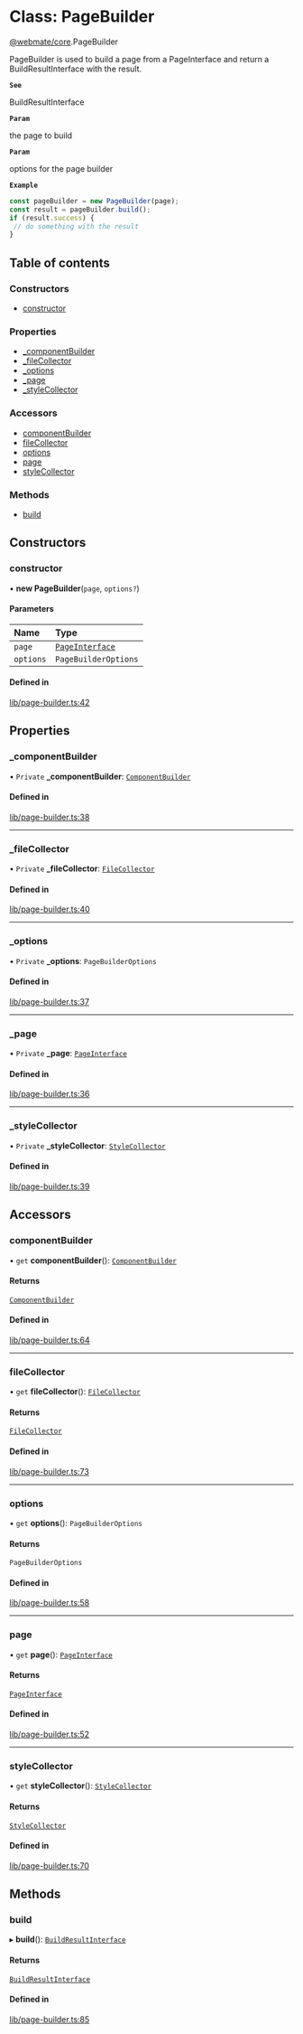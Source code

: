 # Class: PageBuilder

[@webmate/core](../wiki/@webmate.core).PageBuilder

PageBuilder is used to build a page from a PageInterface
and return a BuildResultInterface with the result.

**`See`**

BuildResultInterface

**`Param`**

the page to build

**`Param`**

options for the page builder

**`Example`**

```ts
const pageBuilder = new PageBuilder(page);
const result = pageBuilder.build();
if (result.success) {
 // do something with the result
}
```

## Table of contents

### Constructors

- [constructor](../wiki/@webmate.core.PageBuilder#constructor)

### Properties

- [\_componentBuilder](../wiki/@webmate.core.PageBuilder#_componentbuilder)
- [\_fileCollector](../wiki/@webmate.core.PageBuilder#_filecollector)
- [\_options](../wiki/@webmate.core.PageBuilder#_options)
- [\_page](../wiki/@webmate.core.PageBuilder#_page)
- [\_styleCollector](../wiki/@webmate.core.PageBuilder#_stylecollector)

### Accessors

- [componentBuilder](../wiki/@webmate.core.PageBuilder#componentbuilder)
- [fileCollector](../wiki/@webmate.core.PageBuilder#filecollector)
- [options](../wiki/@webmate.core.PageBuilder#options)
- [page](../wiki/@webmate.core.PageBuilder#page)
- [styleCollector](../wiki/@webmate.core.PageBuilder#stylecollector)

### Methods

- [build](../wiki/@webmate.core.PageBuilder#build)

## Constructors

### constructor

• **new PageBuilder**(`page`, `options?`)

#### Parameters

| Name | Type |
| :------ | :------ |
| `page` | [`PageInterface`](../wiki/@webmate.core.PageInterface) |
| `options` | `PageBuilderOptions` |

#### Defined in

[lib/page-builder.ts:42](https://gitlab.com/ligrila/webmate-lit/-/blob/4b99057/packages/core/src/lib/page-builder.ts#L42)

## Properties

### \_componentBuilder

• `Private` **\_componentBuilder**: [`ComponentBuilder`](../wiki/@webmate.core.ComponentBuilder)

#### Defined in

[lib/page-builder.ts:38](https://gitlab.com/ligrila/webmate-lit/-/blob/4b99057/packages/core/src/lib/page-builder.ts#L38)

___

### \_fileCollector

• `Private` **\_fileCollector**: [`FileCollector`](../wiki/@webmate.core.FileCollector)

#### Defined in

[lib/page-builder.ts:40](https://gitlab.com/ligrila/webmate-lit/-/blob/4b99057/packages/core/src/lib/page-builder.ts#L40)

___

### \_options

• `Private` **\_options**: `PageBuilderOptions`

#### Defined in

[lib/page-builder.ts:37](https://gitlab.com/ligrila/webmate-lit/-/blob/4b99057/packages/core/src/lib/page-builder.ts#L37)

___

### \_page

• `Private` **\_page**: [`PageInterface`](../wiki/@webmate.core.PageInterface)

#### Defined in

[lib/page-builder.ts:36](https://gitlab.com/ligrila/webmate-lit/-/blob/4b99057/packages/core/src/lib/page-builder.ts#L36)

___

### \_styleCollector

• `Private` **\_styleCollector**: [`StyleCollector`](../wiki/@webmate.core.StyleCollector)

#### Defined in

[lib/page-builder.ts:39](https://gitlab.com/ligrila/webmate-lit/-/blob/4b99057/packages/core/src/lib/page-builder.ts#L39)

## Accessors

### componentBuilder

• `get` **componentBuilder**(): [`ComponentBuilder`](../wiki/@webmate.core.ComponentBuilder)

#### Returns

[`ComponentBuilder`](../wiki/@webmate.core.ComponentBuilder)

#### Defined in

[lib/page-builder.ts:64](https://gitlab.com/ligrila/webmate-lit/-/blob/4b99057/packages/core/src/lib/page-builder.ts#L64)

___

### fileCollector

• `get` **fileCollector**(): [`FileCollector`](../wiki/@webmate.core.FileCollector)

#### Returns

[`FileCollector`](../wiki/@webmate.core.FileCollector)

#### Defined in

[lib/page-builder.ts:73](https://gitlab.com/ligrila/webmate-lit/-/blob/4b99057/packages/core/src/lib/page-builder.ts#L73)

___

### options

• `get` **options**(): `PageBuilderOptions`

#### Returns

`PageBuilderOptions`

#### Defined in

[lib/page-builder.ts:58](https://gitlab.com/ligrila/webmate-lit/-/blob/4b99057/packages/core/src/lib/page-builder.ts#L58)

___

### page

• `get` **page**(): [`PageInterface`](../wiki/@webmate.core.PageInterface)

#### Returns

[`PageInterface`](../wiki/@webmate.core.PageInterface)

#### Defined in

[lib/page-builder.ts:52](https://gitlab.com/ligrila/webmate-lit/-/blob/4b99057/packages/core/src/lib/page-builder.ts#L52)

___

### styleCollector

• `get` **styleCollector**(): [`StyleCollector`](../wiki/@webmate.core.StyleCollector)

#### Returns

[`StyleCollector`](../wiki/@webmate.core.StyleCollector)

#### Defined in

[lib/page-builder.ts:70](https://gitlab.com/ligrila/webmate-lit/-/blob/4b99057/packages/core/src/lib/page-builder.ts#L70)

## Methods

### build

▸ **build**(): [`BuildResultInterface`](../wiki/@webmate.core.BuildResultInterface)

#### Returns

[`BuildResultInterface`](../wiki/@webmate.core.BuildResultInterface)

#### Defined in

[lib/page-builder.ts:85](https://gitlab.com/ligrila/webmate-lit/-/blob/4b99057/packages/core/src/lib/page-builder.ts#L85)
